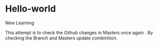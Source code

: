 # Hello-world
New Learning 


This attempt is to check the Github changes in Masters once again . 
By checking the Branch and Masters update combinition.
